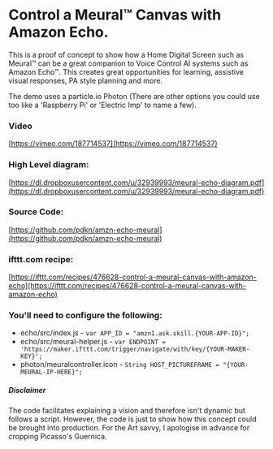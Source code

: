 # Control a Meural™ Canvas with Amazon Echo.

This is a proof of concept to show how a Home Digital Screen such as Meural™ can be a great companion to Voice Control AI systems such as Amazon Echo™.
This creates great opportunities for learning, assistive visual responses, PA style planning and more.

The demo uses a particle.io Photon
(There are other options you could use too like a 'Raspberry Pi' or 'Electric Imp' to name a few).

### Video
[https://vimeo.com/187714537](https://vimeo.com/187714537)

### High Level diagram:
[https://dl.dropboxusercontent.com/u/32939993/meural-echo-diagram.pdf](https://dl.dropboxusercontent.com/u/32939993/meural-echo-diagram.pdf)


### Source Code:
[https://github.com/pdkn/amzn-echo-meural](https://github.com/pdkn/amzn-echo-meural)

### ifttt.com recipe:
[https://ifttt.com/recipes/476628-control-a-meural-canvas-with-amazon-echo](https://ifttt.com/recipes/476628-control-a-meural-canvas-with-amazon-echo)

### You'll need to configure the following:

* echo/src/index.js - `var APP_ID = "amzn1.ask.skill.{YOUR-APP-ID}";`
* echo/src/meural-helper.js - `var ENDPOINT = 'https://maker.ifttt.com/trigger/navigate/with/key/{YOUR-MAKER-KEY}';`
* photon/meuralcontroller.icon - `String HOST_PICTUREFRAME = "{YOUR-MEURAL-IP-HERE}";`


##### Disclaimer #####
The code facilitates explaining a vision and therefore isn't dynamic but follows a script. However, the code is just to show how this concept could be brought into production.
For the Art savvy, I apologise in advance for cropping Picasso's Guernica.